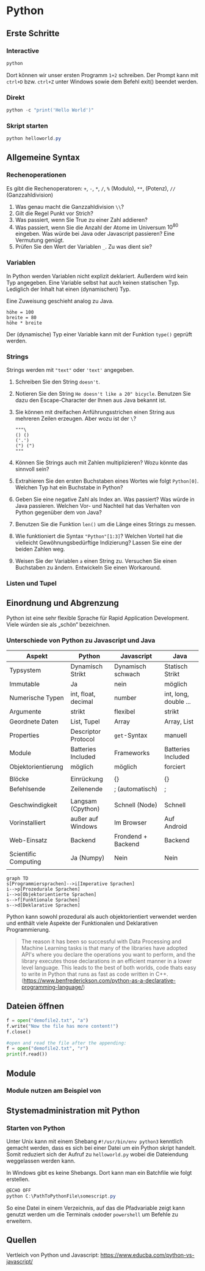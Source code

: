 # Python

## Erste Schritte

### Interactive

```powershell
python
```

Dort können wir unser ersten Programm `1+2` schreiben. Der Prompt kann mit `ctrl+D` bzw. `ctrl+Z` unter Windows sowie dem Befehl exit() beendet werden.

### Direkt

```powershell
python -c "print('Hello World')"
```

### Skript starten

```powershell
python helloworld.py
```

## Allgemeine Syntax

### Rechenoperationen

Es gibt die Rechenoperatoren: `+`,  `-`,  `*`,  `/`,  `%` (Modulo),  `**`, (Potenz), `//` (Ganzzahldivision)

1. Was genau macht die Ganzzahldivision `\\`?
2. Gilt die Regel Punkt vor Strich?
3. Was passiert, wenn Sie True zu einer Zahl addieren?
4. Was passiert, wenn Sie die Anzahl der Atome im Universum $10^{80}$ eingeben. Was würde bei Java oder Javascript passieren? Eine Vermutung genügt.
5. Prüfen Sie den Wert der Variablen `_`. Zu was dient sie?

### Variablen

In Python werden Variablen nicht explizit deklariert. Außerdem wird kein Typ angegeben. Eine Variable selbst hat auch keinen statischen Typ. Lediglich der Inhalt hat einen (dynamischen) Typ.

Eine Zuweisung geschieht analog zu Java.

```
höhe = 100
breite = 80
höhe * breite
```

Der (dynamische) Typ einer Variable kann mit der Funktion `type()` geprüft werden.

### Strings

Strings werden mit `"text"`  oder `'text'` angegeben.

1. Schreiben Sie den String `doesn't`.

2. Notieren Sie den String  `He doesn't like a 20" bicycle`. Benutzen Sie dazu den Escape-Character der Ihnen aus Java bekannt ist.

3. Sie können mit dreifachen Anführungsstrichen einen String aus mehreren Zeilen erzeugen. Aber wozu ist der `\`? 
	```
   """\
    () ()
    ('.')
   (") (")
   """
   ```
   
4. Können Sie Strings auch mit Zahlen multiplizieren? Wozu könnte das sinnvoll sein?

5. Extrahieren Sie den ersten Buchstaben eines Wortes wie folgt `Python[0]`. Welchen Typ hat ein Buchstabe in Python?

6. Geben Sie eine negative Zahl als Index an. Was passiert? Was würde in Java passieren. Welchen Vor- und Nachteil hat das Verhalten von Python gegenüber dem von Java?

7. Benutzen Sie die Funktion `len()` um die Länge eines Strings zu messen.

8. Wie funktioniert die Syntax `"Python"[1:3]`? Welchen Vorteil hat die vielleicht Gewöhnungsbedürftige Indizierung? Lassen Sie eine der beiden Zahlen weg.

9. Weisen Sie der Variablen `a` einen String zu. Versuchen Sie einen Buchstaben zu ändern. Entwickeln Sie einen Workaround.

### Listen und Tupel








## Einordnung und Abgrenzung

Python ist eine sehr flexible Sprache für Rapid Application Development. Viele würden sie als „schön“ bezeichnen.  

### Unterschiede von Python zu Javascript und Java 


| Aspekt               | Python              | Javascript         | Java                  |
| -------------------- | ------------------- | ------------------ | --------------------- |
| Typsystem            | Dynamisch Strikt    | Dynamisch schwach  | Statisch Strikt       |
| Immutable            | Ja                  | nein               | möglich               |
| Numerische Typen     | int, float, decimal | number             | int, long, double ... |
| Argumente            | strikt              | flexibel           | strikt                |
| Geordnete Daten      | List, Tupel         | Array              | Array, List           |
| Properties           | Descriptor Protocol | `get`-Syntax       | manuell               |
| Module               | Batteries Included  | Frameworks         | Batteries Included    |
| Objektorientierung   | möglich             | möglich            | forciert              |
|                      |                     |                    |                       |
| Blöcke               | Einrückung          | {}                 | {}                    |
| Befehlsende          | Zeilenende          | ; (automatisch)    | ;                     |
|                      |                     |                    |                       |
| Geschwindigkeit      | Langsam (Cpython)   | Schnell (Node)     | Schnell               |
| Vorinstalliert       | außer auf Windows   | Im Browser         | Auf Android           |
| Web-Einsatz          | Backend             | Frondend + Backend | Backend               |
| Scientific Computing | Ja (Numpy)          | Nein               | Nein                  |
|                      |                     |                    |                       |




```mermaid
graph TD
s[Programmiersprachen]-->i[Imperative Sprachen]
i-->p[Prozedurale Sprachen]
i-->o[Objektorientierte Sprachen]
s-->f[Funktionale Sprachen]
s-->d[Deklarative Sprachen]
```
Python kann sowohl prozedural als auch objektorientiert verwendet werden und enthält viele Aspekte der Funktionalen und Deklarativen Programmierung. 

> The reason it has been so successful with Data Processing and Machine Learning tasks is that many of the libraries have adopted API's where you declare the operations you want to perform, and the library executes those declarations in an efficient manner in a lower level language. This leads to the best of both worlds, code thats easy to write in Python that runs as fast as code written in C++.
> (https://www.benfrederickson.com/python-as-a-declarative-programming-language/)

## Dateien öffnen
```python
f = open("demofile2.txt", "a")
f.write("Now the file has more content!")
f.close()

#open and read the file after the appending:
f = open("demofile2.txt", "r")
print(f.read())
```
## Module
### Module nutzen am Beispiel von

## Stystemadministration mit Python

### Starten von Python

Unter Unix kann mit einem Shebang `#!/usr/bin/env python3` kenntlich gemacht werden, dass es sich bei einer Datei um ein Python skript handelt. Somit reduziert sich der Aufruf zu `helloworld.py` wobei die Dateiendung weggelassen werden kann.

In Windows gibt es keine Shebangs. Dort kann man ein Batchfile wie folgt erstellen. 

```powershell
@ECHO OFF
python C:\PathToPythonFile\somescript.py
```

 So eine Datei in einem Verzeichnis, auf das die Pfadvariable zeigt kann genutzt werden um die Terminals `cmd`oder `powershell` um Befehle zu erweitern.


## Quellen
Vertleich von Python und Javascript: https://www.educba.com/python-vs-javascript/
